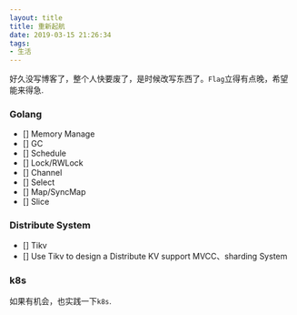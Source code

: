 ```yaml
---
layout: title
title: 重新起航
date: 2019-03-15 21:26:34
tags:
- 生活
---
```


好久没写博客了，整个人快要废了，是时候改写东西了。`Flag`立得有点晚，希望能来得急.


### Golang

 - [] Memory Manage
 - [] GC
 - [] Schedule
 - [] Lock/RWLock
 - [] Channel
 - [] Select
 - [] Map/SyncMap
 - [] Slice

### Distribute System

- [] Tikv
- [] Use Tikv to design a Distribute KV support MVCC、sharding System

### k8s

如果有机会，也实践一下`k8s`.

